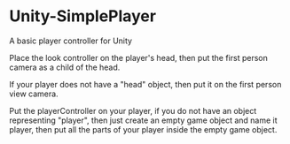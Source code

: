 # Unity-SimplePlayer
A basic player controller for Unity

Place the look controller on the player's head, then put the first person camera as a child of the head.

If your player does not have a "head" object, then put it on the first person view camera.


Put the playerController on your player, if you do not have an object representing "player", then just create an empty game object and name it player, then put all the parts of your player inside the empty game object.
